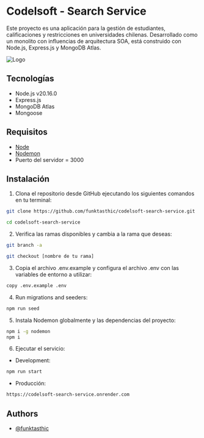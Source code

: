 # Codelsoft - Search Service

Este proyecto es una aplicación para la gestión de estudiantes, calificaciones y restricciones en universidades chilenas. Desarrollado como un monolito con influencias de arquitectura SOA, está construido con Node.js, Express.js y MongoDB Atlas.

![Logo](https://i.imgur.com/7R9KWRA.png)

## Tecnologías

- Node.js v20.16.0
- Express.js
- MongoDB Atlas
- Mongoose

## Requisitos

- [Node](https://nodejs.org/en/download/current)
- [Nodemon](https://www.npmjs.com/package/nodemon)
- Puerto del servidor = 3000

## Instalación

1. Clona el repositorio desde GitHub ejecutando los siguientes comandos en tu terminal:

```bash
git clone https://github.com/funktasthic/codelsoft-search-service.git

cd codelsoft-search-service
```

2. Verifica las ramas disponibles y cambia a la rama que deseas:

```bash
git branch -a

git checkout [nombre de tu rama]
```

3. Copia el archivo .env.example y configura el archivo .env con las variables de entorno a utilizar:

```bash
copy .env.example .env
```

4. Run migrations and seeders:

```bash
npm run seed
```

5. Instala Nodemon globalmente y las dependencias del proyecto:

```bash
npm i -g nodemon
npm i
```

6. Ejecutar el servicio:

- Development:

```bash
npm run start
```

- Producción:

```bash
https://codelsoft-search-service.onrender.com
```

## Authors

- [@funktasthic](https://www.github.com/funktasthic)
